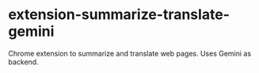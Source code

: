 # extension-summarize-translate-gemini

Chrome extension to summarize and translate web pages.
Uses Gemini as backend.
